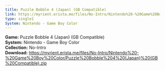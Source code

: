 ```yaml
---
title: Puzzle Bobble 4 (Japan) (GB Compatible)
link: https://myrient.erista.me/files/No-Intro/Nintendo%20-%20Game%20Boy%20Color/Puzzle%20Bobble%204%20(Japan)%20(GB%20Compatible).zip
type: single1
System: Nintendo - Game Boy Color
---
```

<b>Game:</b> Puzzle Bobble 4 (Japan) (GB Compatible)<br>
<b>System:</b> Nintendo - Game Boy Color<br>
<b>Collection:</b> No-Intro<br>
<b>Download:</b> https://myrient.erista.me/files/No-Intro/Nintendo%20-%20Game%20Boy%20Color/Puzzle%20Bobble%204%20(Japan)%20(GB%20Compatible).zip